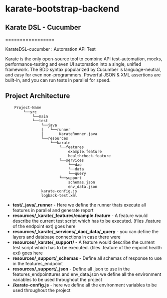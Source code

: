 # karate-bootstrap-backend

## Karate DSL - Cucumber

=================

KarateDSL-cucumber : Automation API Test

Karate is the only open-source tool to combine API test-automation, mocks, performance-testing and even UI automation into a single, unified framework. 
The BDD syntax popularized by Cucumber is language-neutral, and easy for even non-programmers. Powerful JSON & XML assertions are built-in, and you can run tests in parallel for speed.

## Project Architecture
```
    Project-Name
        └──src
            └──main
            └──test
                └──java
                |   └──runner
                |       KarateRunner.java
                └──resources
                    └──karate
                        └──features
                            example.feature
                            healthcheck.feature
                        └──services
                            └──dao
                            └──data
                            └──query
                        └──support
                            schemas.json
                            env_data.json
                karate-config.js
                logback-test.xml   
```

* **test/_java/_runner** - Here we define the runner thats execute all features in parallel and generate report
* **resources/_karate/_features/example.feature** - A feature would describe the current test script which has to be executed. (files .feature of the endpoint ext) goes here
* **resources/_karate/_services/_dao/_data/_query** - you can define the layers and database connections in case there were
* **resources/_karate/_support/** - A feature would describe the current test script which has to be executed. (files .feature of the enpoint health ext) goes here
* **resources/_support/_schemas** - Define all schemas of response to use in the features_endpoint
* **resources/_support/_json** - Define all .json to use in the features_endpointtures and env_data.json we define all the environment variables to be used throughout the project
* **/karate-config.js** - here we define all the environment variables to be used throughout the project
